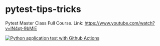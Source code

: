 # pytest-tips-tricks
Pytest Master Class Full Course. Link: https://www.youtube.com/watch?v=IN4qt-9bMiE

[![Python application test with Github Actions](https://github.com/reihtw/pytest-tips-tricks/actions/workflows/testing-ci.yml/badge.svg)](https://github.com/reihtw/pytest-tips-tricks/actions/workflows/testing-ci.yml)
